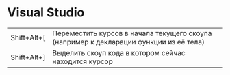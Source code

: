 # Visual Studio

|  |  |
| :--- | :--- |
| Shift+Alt+\[ | Переместить курсов в начала текущего скоупа \(например к декларации функции из её тела\) |
| Shift+Alt+\] | Выделить скоуп кода в котором сейчас находится курсор |

